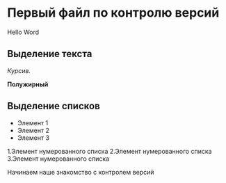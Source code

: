 # Первый файл по контролю версий
Hello Word

## Выделение текста
*Курсив.*

**Полужирный**

## Выделение списков
* Элемент 1
* Элемент 2
* Элемент 3

1.Элемент нумерованного списка
2.Элемент нумерованного списка
3.Элемент нумерованного списка

Начинаем наше знакомство с контролем версий


